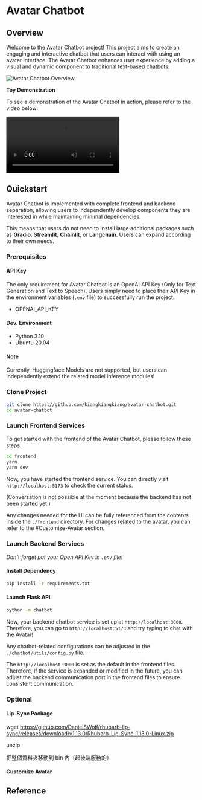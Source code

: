 # Avatar Chatbot

## Overview

Welcome to the Avatar Chatbot project! This project aims to create an engaging and interactive chatbot that users can interact with using an avatar interface. The Avatar Chatbot enhances user experience by adding a visual and dynamic component to traditional text-based chatbots.

![Avatar Chatbot Overview](path_to_your_image.png)  

**Toy Demonstration**

To see a demonstration of the Avatar Chatbot in action, please refer to the video below:

![Avatar Chatbot Demo](path_to_your_video.mp4)

## Quickstart

Avatar Chatbot is implemented with complete frontend and backend separation, allowing users to independently develop components they are interested in while maintaining minimal dependencies. 

This means that users do not need to install large additional packages such as **Gradio**, **Streamlit**, **Chainlit**, or **Langchain**. Users can expand according to their own needs.

### Prerequisites

#### API Key

The only requirement for Avatar Chatbot is an OpenAI API Key (Only for Text Generation and Text to Speech). Users simply need to place their API Key in the environment variables (`.env` file) to successfully run the project.

- OPENAI_API_KEY

#### Dev. Environment

- Python 3.10
- Ubuntu 20.04
  
#### Note

Currently, Huggingface Models are not supported, but users can independently extend the related model inference modules!

### Clone Project

```sh
git clone https://github.com/kiangkiangkiang/avatar-chatbot.git
cd avatar-chatbot
```

### Launch Frontend Services

To get started with the frontend of the Avatar Chatbot, please follow these steps:

```sh
cd frontend
yarn
yarn dev
```

Now, you have started the frontend service. You can directly visit `http://localhost:5173` to check the current status. 

(Conversation is not possible at the moment because the backend has not been started yet.)

Any changes needed for the UI can be fully referenced from the contents inside the `./frontend` directory. For changes related to the avatar, you can refer to the #Customize-Avatar section.

### Launch Backend Services

*Don't forget put your Open API Key in `.env` file!*

#### Install Dependency

```sh
pip install -r requirements.txt
```

#### Launch Flask API

```sh
python -m chatbot
```

Now, your backend chatbot service is set up at `http://localhost:3000`. Therefore, you can go to `http://localhost:5173` and try typing to chat with the Avatar!

Any chatbot-related configurations can be adjusted in the `./chatbot/utils/config.py` file.

The `http://localhost:3000` is set as the default in the frontend files. Therefore, if the service is expanded or modified in the future, you can adjust the backend communication port in the frontend files to ensure consistent communication.

### Optional

#### Lip-Sync Package

wget https://github.com/DanielSWolf/rhubarb-lip-sync/releases/download/v1.13.0/Rhubarb-Lip-Sync-1.13.0-Linux.zip

unzip

把整個資料夾移動到 bin 內（起後端服務的）

#### Customize Avatar


## Reference


